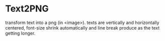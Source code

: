 # Text2PNG
transform text into a png (in &lt;image>). texts are vertically and horizontally centered, font-size shrink automatically and line break produce as the text getting longer. 

